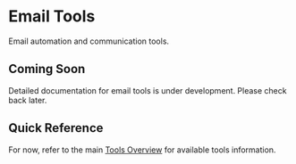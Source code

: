 # Email Tools

Email automation and communication tools.

## Coming Soon

Detailed documentation for email tools is under development. Please check back later.

## Quick Reference

For now, refer to the main [Tools Overview](index.md) for available tools information.
